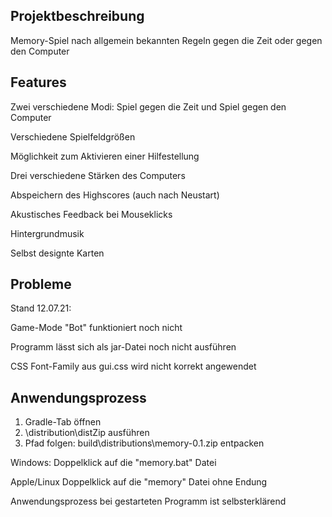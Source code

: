 ## **Projektbeschreibung**

Memory-Spiel nach allgemein bekannten Regeln gegen die Zeit oder gegen den Computer

## **Features**

Zwei verschiedene Modi: Spiel gegen die Zeit und Spiel gegen den Computer

Verschiedene Spielfeldgrößen

Möglichkeit zum Aktivieren einer Hilfestellung

Drei verschiedene Stärken des Computers

Abspeichern des Highscores (auch nach Neustart)

Akustisches Feedback bei Mouseklicks

Hintergrundmusik

Selbst designte Karten

## **Probleme**

Stand 12.07.21:

Game-Mode "Bot" funktioniert noch nicht

Programm lässt sich als jar-Datei noch nicht ausführen

CSS Font-Family aus gui.css wird nicht korrekt angewendet

## **Anwendungsprozess**
1. Gradle-Tab öffnen
2. \distribution\distZip ausführen
3. Pfad folgen: build\distributions\memory-0.1.zip entpacken

Windows: 
Doppelklick auf die "memory.bat" Datei

Apple/Linux
Doppelklick auf die "memory" Datei ohne Endung

Anwendungsprozess bei gestarteten Programm ist selbsterklärend
